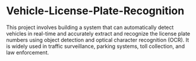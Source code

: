 # Vehicle-License-Plate-Recognition
This project involves building a system that can automatically detect vehicles in real-time and accurately extract and recognize the license plate numbers using object detection and optical character recognition (OCR). It is widely used in traffic surveillance, parking systems, toll collection, and law enforcement.
